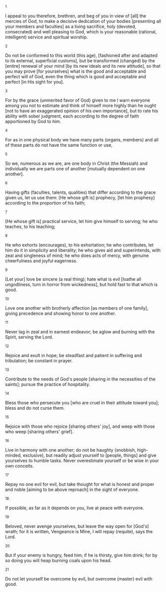 <sup>1</sup> 

I appeal to you therefore, brethren, and beg of you in view of [all] the mercies of God, to make a decisive dedication of your bodies [presenting all your members and faculties] as a living sacrifice, holy (devoted, consecrated) and well pleasing to God, which is your reasonable (rational, intelligent) service and spiritual worship. 

<sup>2</sup> 

Do not be conformed to this world (this age), [fashioned after and adapted to its external, superficial customs], but be transformed (changed) by the [entire] renewal of your mind [by its new ideals and its new attitude], so that you may prove [for yourselves] what is the good and acceptable and perfect will of God, even the thing which is good and acceptable and perfect [in His sight for you]. 

<sup>3</sup> 

For by the grace (unmerited favor of God) given to me I warn everyone among you not to estimate and think of himself more highly than he ought [not to have an exaggerated opinion of his own importance], but to rate his ability with sober judgment, each according to the degree of faith apportioned by God to him. 

<sup>4</sup> 

For as in one physical body we have many parts (organs, members) and all of these parts do not have the same function or use, 

<sup>5</sup> 

So we, numerous as we are, are one body in Christ (the Messiah) and individually we are parts one of another [mutually dependent on one another]. 

<sup>6</sup> 

Having gifts (faculties, talents, qualities) that differ according to the grace given us, let us use them: [He whose gift is] prophecy, [let him prophesy] according to the proportion of his faith; 

<sup>7</sup> 

[He whose gift is] practical service, let him give himself to serving; he who teaches, to his teaching; 

<sup>8</sup> 

He who exhorts (encourages), to his exhortation; he who contributes, let him do it in simplicity and liberality; he who gives aid and superintends, with zeal and singleness of mind; he who does acts of mercy, with genuine cheerfulness and joyful eagerness. 

<sup>9</sup> 

[Let your] love be sincere (a real thing); hate what is evil [loathe all ungodliness, turn in horror from wickedness], but hold fast to that which is good. 

<sup>10</sup> 

Love one another with brotherly affection [as members of one family], giving precedence and showing honor to one another. 

<sup>11</sup> 

Never lag in zeal and in earnest endeavor; be aglow and burning with the Spirit, serving the Lord. 

<sup>12</sup> 

Rejoice and exult in hope; be steadfast and patient in suffering and tribulation; be constant in prayer. 

<sup>13</sup> 

Contribute to the needs of God's people [sharing in the necessities of the saints]; pursue the practice of hospitality. 

<sup>14</sup> 

Bless those who persecute you [who are cruel in their attitude toward you]; bless and do not curse them. 

<sup>15</sup> 

Rejoice with those who rejoice [sharing others' joy], and weep with those who weep [sharing others' grief]. 

<sup>16</sup> 

Live in harmony with one another; do not be haughty (snobbish, high-minded, exclusive), but readily adjust yourself to [people, things] and give yourselves to humble tasks. Never overestimate yourself or be wise in your own conceits. 

<sup>17</sup> 

Repay no one evil for evil, but take thought for what is honest and proper and noble [aiming to be above reproach] in the sight of everyone. 

<sup>18</sup> 

If possible, as far as it depends on you, live at peace with everyone. 

<sup>19</sup> 

Beloved, never avenge yourselves, but leave the way open for [God's] wrath; for it is written, Vengeance is Mine, I will repay (requite), says the Lord. 

<sup>20</sup> 

But if your enemy is hungry, feed him; if he is thirsty, give him drink; for by so doing you will heap burning coals upon his head. 

<sup>21</sup> 

Do not let yourself be overcome by evil, but overcome (master) evil with good.